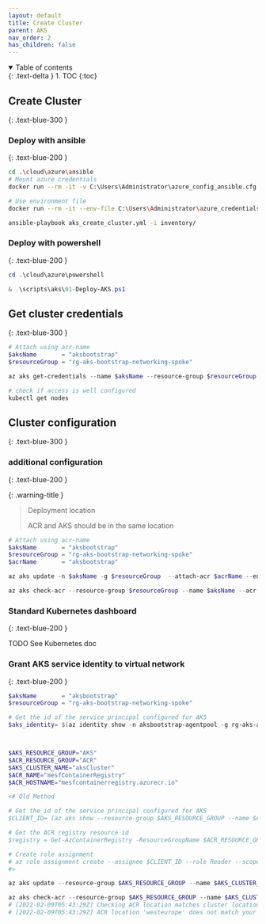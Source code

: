 ```yaml
---
layout: default
title: Create Cluster
parent: AKS
nav_order: 2
has_children: false
---
```


<details open markdown="block">
  <summary>
    Table of contents
  </summary>
  {: .text-delta }
1. TOC
{:toc}
</details>

## Create Cluster
{: .text-blue-300 }

### Deploy with ansible
{: .text-blue-200 }

```bash
cd .\cloud\azure\ansible
# Mount azure credentials
docker run --rm -it -v C:\Users\Administrator\azure_config_ansible.cfg:/root/.azure/credentials -v "$(Get-Location):/myapp:rw" -w /myapp local/ansible bash

# Use environment file
docker run --rm -it --env-file C:\Users\Administrator\azure_credentials  -v "$(Get-Location):/myapp:rw" -w /myapp local/ansible bash

ansible-playbook aks_create_cluster.yml -i inventory/
```

### Deploy with powershell
{: .text-blue-200 }

``` powershell
cd .\cloud\azure\powershell

& .\scripts\aks\01-Deploy-AKS.ps1  
```

## Get cluster credentials
{: .text-blue-300 }

``` powershell
# Attach using acr-name
$aksName       = "aksbootstrap"
$resourceGroup = "rg-aks-bootstrap-networking-spoke"

az aks get-credentials --name $aksName --resource-group $resourceGroup

# check if access is well configured
kubectl get nodes

```

## Cluster configuration
{: .text-blue-300 }

### additional configuration
{: .text-blue-200 }

{: .warning-title }
> Deployment location
>
> ACR and AKS should be in the same location

``` powershell
# Attach using acr-name
$aksName       = "aksbootstrap"
$resourceGroup = "rg-aks-bootstrap-networking-spoke"
$acrName       = "aksbootstrap"

az aks update -n $aksName -g $resourceGroup  --attach-acr $acrName --enable-managed-identity

az aks check-acr --resource-group $resourceGroup --name $aksName --acr $acrName
```

### Standard Kubernetes dashboard
{: .text-blue-200 }

TODO See Kubernetes doc


### Grant AKS service identity to virtual network
{: .text-blue-200 }


``` powershell
$aksName       = "aksbootstrap"
$resourceGroup = "rg-aks-bootstrap-networking-spoke"

# Get the id of the service principal configured for AKS
$aks_identity= $(az identity show -n aksbootstrap-agentpool -g rg-aks-aksbootstrap-node --query "id" --output tsv)



$AKS_RESOURCE_GROUP="AKS"
$ACR_RESOURCE_GROUP="ACR"
$AKS_CLUSTER_NAME="aksCluster"
$ACR_NAME="mesfContainerRegistry"
$ACR_HOSTNAME="mesfcontainerregistry.azurecr.io"

<# Old Method

# Get the id of the service principal configured for AKS
$CLIENT_ID= (az aks show --resource-group $AKS_RESOURCE_GROUP --name $AKS_CLUSTER_NAME --query "servicePrincipalProfile.clientId" --output tsv)

# Get the ACR registry resource id
$registry = Get-AzContainerRegistry -ResourceGroupName $ACR_RESOURCE_GROUP -name $ACR_NAME ##ACR_ID=$(az acr show --name $ACR_NAME --resource-group $ACR_RESOURCE_GROUP --query "id" --output tsv)

# Create role assignment
# az role assignment create --assignee $CLIENT_ID --role Reader --scope $registry.Id
#>

az aks update --resource-group $AKS_RESOURCE_GROUP --name $AKS_CLUSTER_NAME --attach-acr $ACR_NAME

az aks check-acr --resource-group $AKS_RESOURCE_GROUP --name $AKS_CLUSTER_NAME --acr $ACR_HOSTNAME
# [2022-02-09T05:43:29Z] Checking ACR location matches cluster location: FAILED
# [2022-02-09T05:43:29Z] ACR location 'westeurope' does not match your cluster location 'francecentral'. This may result in slow image pulls and extra cost.
```

